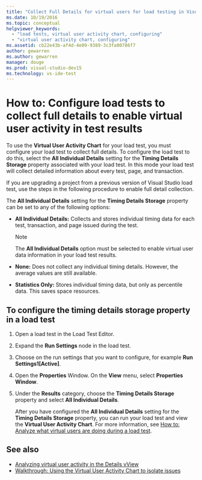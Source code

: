 ```yaml
---
title: "Collect Full Details for virtual users for load testing in Visual Studio"
ms.date: 10/19/2016
ms.topic: conceptual
helpviewer_keywords:
  - "load tests, virtual user activity chart, configuring"
  - "virtual user activity chart, configuring"
ms.assetid: cb22e43b-af4d-4e09-9389-3c3fa00786f7
author: gewarren
ms.author: gewarren
manager: douge
ms.prod: visual-studio-dev15
ms.technology: vs-ide-test
---
```

# How to: Configure load tests to collect full details to enable virtual user activity in test results

To use the **Virtual User Activity Chart** for your load test, you must configure your load test to collect full details. To configure the load test to do this, select the **All Individual Details** setting for the **Timing Details Storage** property associated with your load test. In this mode your load test will collect detailed information about every test, page, and transaction.

 If you are upgrading a project from a previous version of Visual Studio load test, use the steps in the following procedure to enable full detail collection.

 The **All Individual Details** setting for the **Timing Details Storage** property can be set to any of the following options:

-   **All Individual Details:** Collects and stores individual timing data for each test, transaction, and page issued during the test.

    > [!NOTE]
    > The **All Individual Details** option must be selected to enable virtual user data information in your load test results.

-   **None:** Does not collect any individual timing details. However, the average values are still available.

-   **Statistics Only:** Stores individual timing data, but only as percentile data. This saves space resources.

## To configure the timing details storage property in a load test

1.  Open a load test in the Load Test Editor.

2.  Expand the **Run Settings** node in the load test.

3.  Choose on the run settings that you want to configure, for example **Run Settings1[Active]**.

4.  Open the **Properties** Window. On the **View** menu, select **Properties Window**.

5.  Under the **Results** category, choose the **Timing Details Storage** property and select **All Individual Details**.

     After you have configured the **All Individual Details** setting for the **Timing Details Storage** property, you can run your load test and view the **Virtual User Activity Chart**. For more information, see [How to: Analyze what virtual users are doing during a load test](../test/how-to-analyze-virtual-user-activity-during-a-load-test.md).

## See also

- [Analyzing virtual user activity in the Details vView](../test/analyze-load-test-virtual-user-activity-in-the-details-view.md)
- [Walkthrough: Using the Virtual User Activity Chart to isolate issues](../test/walkthrough-use-the-virtual-user-activity-chart-to-isolate-issues.md)